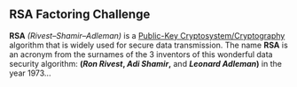 ## RSA Factoring Challenge

**RSA** *(Rivest–Shamir–Adleman)* is a [Public-Key Cryptosystem/Cryptography](https://en.wikipedia.org/wiki/Public-key_cryptography) algorithm that is widely used for secure data transmission. The name **RSA** is an acronym from the surnames of the 3 inventors of this wonderful data security algorithm: **(*Ron Rivest*, *Adi Shamir*,** and ***Leonard Adleman*)** in the year 1973...
